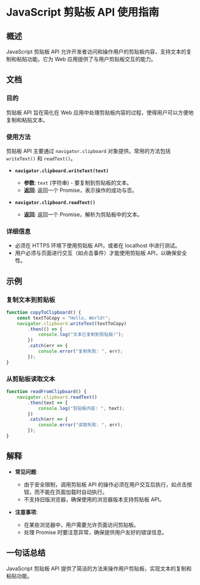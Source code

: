 <!--
Meta Description: # JavaScript 剪贴板 API 使用指南 ## 概述 JavaScript 剪贴板 API 允许开发者访问和操作用户的剪贴板内容，支持文本的复制和粘贴功能。它为 Web 应用提供了与用户剪贴板交互的能力。 ## 文档 ### 目的 剪贴板 API 旨在简化在 Web 应用中处理剪贴板内容的...
Meta Keywords: api, javascript, 剪贴板, navigator, clipboard
-->

# JavaScript 剪贴板 API 使用指南

## 概述
JavaScript 剪贴板 API 允许开发者访问和操作用户的剪贴板内容，支持文本的复制和粘贴功能。它为 Web 应用提供了与用户剪贴板交互的能力。

## 文档
### 目的
剪贴板 API 旨在简化在 Web 应用中处理剪贴板内容的过程，使得用户可以方便地复制和粘贴文本。

### 使用方法
剪贴板 API 主要通过 `navigator.clipboard` 对象提供。常用的方法包括 `writeText()` 和 `readText()`。

- **`navigator.clipboard.writeText(text)`**
  - **参数**: `text` (字符串) - 要复制到剪贴板的文本。
  - **返回**: 返回一个 Promise，表示操作的成功与否。

- **`navigator.clipboard.readText()`**
  - **返回**: 返回一个 Promise，解析为剪贴板中的文本。

### 详细信息
- 必须在 HTTPS 环境下使用剪贴板 API，或者在 localhost 中进行测试。
- 用户必须与页面进行交互（如点击事件）才能使用剪贴板 API，以确保安全性。

## 示例
### 复制文本到剪贴板
```javascript
function copyToClipboard() {
    const textToCopy = "Hello, World!";
    navigator.clipboard.writeText(textToCopy)
        .then(() => {
            console.log("文本已复制到剪贴板!");
        })
        .catch(err => {
            console.error("复制失败: ", err);
        });
}
```

### 从剪贴板读取文本
```javascript
function readFromClipboard() {
    navigator.clipboard.readText()
        .then(text => {
            console.log("剪贴板内容: ", text);
        })
        .catch(err => {
            console.error("读取失败: ", err);
        });
}
```

## 解释
- **常见问题**: 
  - 由于安全限制，调用剪贴板 API 的操作必须在用户交互后执行，如点击按钮，而不能在页面加载时自动执行。
  - 不支持旧版浏览器，确保使用的浏览器版本支持剪贴板 API。

- **注意事项**: 
  - 在某些浏览器中，用户需要允许页面访问剪贴板。
  - 处理 Promise 时要注意异常，确保提供用户友好的错误信息。

## 一句话总结
JavaScript 剪贴板 API 提供了简洁的方法来操作用户剪贴板，实现文本的复制和粘贴功能。